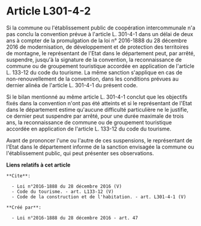 # Article L301-4-2

Si la commune ou l'établissement public de coopération intercommunale n'a pas conclu la convention prévue à l'article L.
301-4-1 dans un délai de deux ans à compter de la promulgation de la loi n° 2016-1888 du 28 décembre 2016 de modernisation,
de développement et de protection des territoires de montagne, le représentant de l'Etat dans le département peut, par
arrêté, suspendre, jusqu'à la signature de la convention, la reconnaissance de commune ou de groupement touristique accordée
en application de l'article L. 133-12 du code du tourisme. La même sanction s'applique en cas de non-renouvellement de la
convention, dans les conditions prévues au dernier alinéa de l'article L. 301-4-1 du présent code. 

Si le bilan mentionné au même article L. 301-4-1 conclut que les objectifs fixés dans la convention n'ont pas été atteints et
si le représentant de l'Etat dans le département estime qu'aucune difficulté particulière ne le justifie, ce dernier peut
suspendre par arrêté, pour une durée maximale de trois ans, la reconnaissance de commune ou de groupement touristique
accordée en application de l'article L. 133-12 du code du tourisme. 

Avant de prononcer l'une ou l'autre de ces suspensions, le représentant de l'Etat dans le département informe de la sanction
envisagée la commune ou l'établissement public, qui peut présenter ses observations.

**Liens relatifs à cet article**

	**Cite**:

	  - Loi n°2016-1888 du 28 décembre 2016 (V)
	  - Code du tourisme. - art. L133-12 (V)
	  - Code de la construction et de l'habitation. - art. L301-4-1 (V)

	**Créé par**:

	  - Loi n°2016-1888 du 28 décembre 2016 - art. 47
